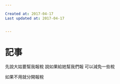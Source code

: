```yaml
---

Created at: 2017-04-17
Last updated at: 2017-04-17


---
```


# 記事


先說大姑要幫我報稅
說如果給她幫我們報
可以減免一些稅

如果不用就分開報稅

